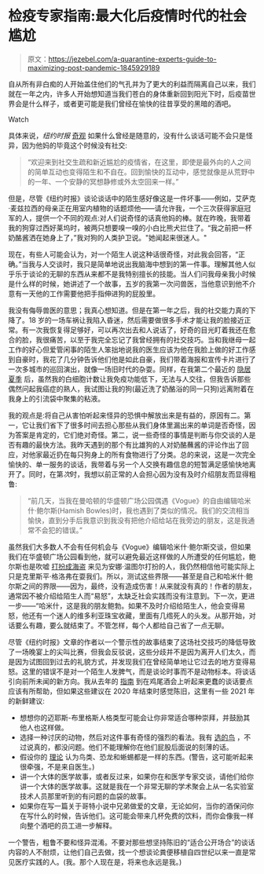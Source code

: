 # 检疫专家指南:最大化后疫情时代的社会尴尬

> 原文：<https://jezebel.com/a-quarantine-experts-guide-to-maximizing-post-pandemic-1845929189>

自从所有非白痴的人开始盖住他们的气孔并为了更大的利益而隔离自己以来，我们就在一年之内，许多人开始想知道当我们苍白的身体重新回到阳光下时，后疫苗世界会是什么样子，或者更可能是我们曾经在愉快的往昔享受的黑暗的酒吧。

Watch

具体来说，*纽约时报* [奇观](https://www.nytimes.com/2020/12/20/style/self-care/feeling-socially-awkward-even-extroverts-are-a-little-rusty.html?action=click&module=Top%20Stories&pgtype=Homepage) 如果什么曾经是随意的，没有什么谈话可能不会只是怪异，因为他妈的毕竟这个时候没有社交:

> “欢迎来到社交生疏和新近尴尬的疫情省，在这里，即使是最外向的人之间的简单互动也变得陌生和不自在。回到愉快的互动中，感觉就像是从荒野中的一年、一个安静的冥想静修或外太空回来一样。”

但是，尽管《纽约时报》谈论谈话中的陌生感好像这是一件坏事——例如，艾萨克·麦兹拉西的母亲正在用室内植物的话题烦他——请允许我，一个三次获得家庭冠军的人，提供一个不同的观点:对人们说奇怪的话真他妈的棒。就在昨晚，我带着我的狗穿过西好莱坞时，被两只想要嗅一嗅的小白比熊犬拦住了。“我之前把一杯奶酪酱洒在她身上了，”我对狗的人类护卫说。"她闻起来很迷人。"

现在，有些人可能会认为，对一个陌生人说这种话很奇怪，对此我会回答，“正确。”当我与人交谈时，我只是简单地说出我脑海中想到的第一件事。理解其他人似乎乐于谈论的无聊的东西从来都不是我特别擅长的技能。当人们问我母亲我小时候是什么样的时候，她讲述了一个故事，五岁的我第一次问兽医，当他意识到他不介意有一天他的工作需要他把手指伸进狗的屁股里。

我没有侮辱兽医的意思；我真心想知道。但是在第一年之后，我的社交能力真的下降了。18 岁的一场车祸让我陷入昏迷，然后需要做很多手术才能让我的脸接近正常。有一次我恢复得足够好，可以再次出去和人说话了，好奇的目光盯着我还在愈合的脸，我很痛苦，以至于我完全忘记了我曾经拥有的社交技巧。当和我继母一起工作的好心但爱管闲事的陌生人笨拙地说我的医生应该为他在我脸上做的好工作感到自豪时，我花了几分钟告诉他们他是如此自豪，我们带着海报和宣传卡片进行了一次多城市的巡回演出，就像一场旧时代的杂耍。同样，在我第二个最近的 [隐居夏季](https://theattic.jezebel.com/the-solitude-of-self-quarantine-is-both-terrifying-and-1842295072) 后，虽然我的白细胞计数让我免疫功能低下，无法与人交往，但我告诉那些偶然问起我癌症的熟人，我试图让我的狗(最近洗了奶酪浴的同一只狗)远离附着在我身上的引流袋中聚集的粘液。

我的观点是:将自己从害怕听起来怪异的恐惧中解放出来是有益的，原因有二。第一，它让我们省下了很多时间去担心那些从我们身体里漏出来的单词是否奇怪，因为答案是肯定的，它们绝对奇怪。第二，说一些奇怪的事情是判断与你交谈的人是否有趣的最快方法。我昨天遇到的那个有比雄狗的人对奶酪蘸酱的评论作出了回应，对他家最近扔在每只狗身上的所有食物进行了分类。总的来说，这是一次完全愉快的、单一服务的谈话，我带着与另一个人交换有趣信息的短暂满足感愉快地离开了。同时，在第*次*时，我想以前正常的人会担心因为没有及时介绍朋友而显得粗鲁:

> “前几天，当我在曼哈顿的华盛顿广场公园偶遇《Vogue》的自由编辑哈米什·鲍尔斯(Hamish Bowles)时，我也遇到了类似的情况。我们的交流相当愉快，直到分手后我意识到我没有把他介绍给站在我旁边的朋友，这是我通常不会犯的错误。”

虽然我们大多数人不会有任何机会与《Vogue》编辑哈米什·鲍尔斯交谈，但如果我们在华盛顿广场公园看到他，就可以避免最近这样做的人所遭受的任何尴尬，鲍尔斯也是吹嘘 [打扮成海盗](https://www.youtube.com/watch?v=nb7SElfs2xE&ab_channel=Vogue) 来见为安娜·温图尔打扮的人，我仍然相信他可能实际上只是克里斯平·格洛弗在耍我们。所以，测试这些界限——甚至是自己和哈米什·鲍尔斯之间的界限——因为，最终，没有造成伤害！从来就没有真的！作者的朋友，通常因不被介绍给陌生人而“易怒”，太缺乏社会实践而没有注意到。下一次，更进一步——“哈米什，这是我的朋友鲍勃。如果不及时介绍给陌生人，他会变得易怒，他还有一个迷人的维多利亚珠宝收藏，里面有几绺死人的头发。从那开始，对话要么有趣，要么就结束了。不管怎样，每个人都给自己省了一点无聊。

尽管《纽约时报》文章的作者以一个警示性的故事结束了这场社交技巧的降低导致了一场晚宴上的尖叫比赛，但我会反驳说，这些分歧并不是因为离开人们太久，而是因为试图回到过去的礼貌方式，并发现我们在曾经简单地让它过去的地方变得易怒。这里的错误不是对一个陌生人发脾气，而是谈论时事而不是动物标本。将谈话引向前所未闻的新方向。我从去年的 [指南](https://jezebel.com/a-holiday-guide-to-sounding-dumber-at-cocktail-parties-1840273270) 到在鸡尾酒会上听起来更蠢的谈话要点应该有所帮助，但如果这些建议在 2020 年结束时感觉陈旧，这里有一些 2021 年的新鲜建议:

*   想想你的迈耶斯-布里格斯人格类型可能会让你非常适合哪种崇拜，并鼓励其他人也这样做。
*   选择一种讨厌的动物，然后对这件事有奇怪的强烈的看法。我有 [选的鸟](https://jezebel.com/there-are-5-good-birds-but-which-5-1843161206) ，不过说真的，都没问题。他们不能理解你在他们屁股后面说的刻薄的话。
*   假设你的 [理论](https://jezebel.com/i-am-a-doctor-too-and-i-say-birds-lizards-and-dinosa-1844606795) 认为鸟类、恐龙和蜥蜴都是一样的东西。(警告，这可能听起来很牵强，不是来自医生。)
*   讲一个大体的医学故事，或者反过来，如果你在和医学专家交谈，请他们给你讲一个大体的医学故事。这就是我在一个非常无聊的学术聚会上从一名实验室技术人员那里听到的有问题的血袋的故事。
*   如果你在写一篇关于哥特小说中兄弟做爱的文章，无论如何，当你的酒保问你在写什么的时候，告诉他们。这可能会带来几杯免费的饮料，而你会像我一样向整个酒吧的员工进一步解释。

一个警告，粗鲁不要和怪异混淆。不要对那些想坚持陈旧的“适合公开场合”的谈话内容的人不耐烦，让他们自己去做，找一个想谈论粪便移植自四世纪以来一直是常见医疗实践的人。(我。那个人现在是，将来也永远是我。)